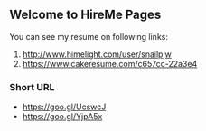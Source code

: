 ## Welcome to HireMe Pages

You can see my resume on following links:
1. http://www.himelight.com/user/snailpjw
2. https://www.cakeresume.com/c657cc-22a3e4

### Short URL
- https://goo.gl/UcswcJ
- https://goo.gl/YjpA5x

